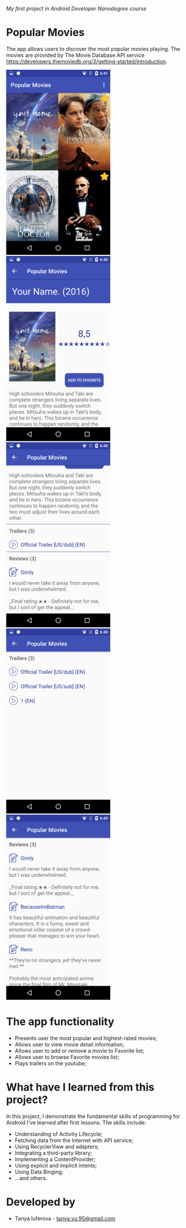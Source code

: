 _My first project in Android Developer Nanodegree course_
# Popular Movies
The app allows users to discover the most popular movies playing. The movies are provided by The Movie Database API service https://developers.themoviedb.org/3/getting-started/introduction.

<img src="https://github.com/TanyaYu/PopularMovies/blob/master/screenshots/main.png" height="500"> <img src="https://github.com/TanyaYu/PopularMovies/blob/master/screenshots/details1.png" height="500"> <img src="https://github.com/TanyaYu/PopularMovies/blob/master/screenshots/details2.png" height="500"> <img src="https://github.com/TanyaYu/PopularMovies/blob/master/screenshots/trailers.png" height="500"> <img src="https://github.com/TanyaYu/PopularMovies/blob/master/screenshots/reviews.png" height="500">

# The app functionality
- Presents user the most popular and highest-rated movies;
- Allows user to view movie detail information;
- Allows user to add or remove a movie to Favorite list;
- Allows user to browse Favorite movies list;
- Plays trailers on the youtube;

# What have I learned from this project?
In this project, I demonstrate the fundamental skills of programming for Android I've learned after first lessons. The skills include:
- Understanding of Activity Lifecycle;
- Fetching data from the Internet with API service;
- Using RecyclerView and adapters;
- Integrating a third-party library;
- Implementing a ContentProvider;
- Using explicit and implicit intents;
- Using Data Binging;
- ...and others.

# Developed by
- Tanya Iuferova - tanya.yu.95@gmail.com
